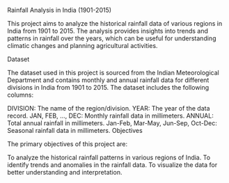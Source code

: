 Rainfall Analysis in India (1901-2015)


This project aims to analyze the historical rainfall data of various regions in India from 1901 to 2015. The analysis provides insights into trends and patterns in rainfall over the years, which can be useful for understanding climatic changes and planning agricultural activities.

Dataset

The dataset used in this project is sourced from the Indian Meteorological Department and contains monthly and annual rainfall data for different divisions in India from 1901 to 2015. The dataset includes the following columns:

DIVISION: The name of the region/division.
YEAR: The year of the data record.
JAN, FEB, ..., DEC: Monthly rainfall data in millimeters.
ANNUAL: Total annual rainfall in millimeters.
Jan-Feb, Mar-May, Jun-Sep, Oct-Dec: Seasonal rainfall data in millimeters.
Objectives

The primary objectives of this project are:

To analyze the historical rainfall patterns in various regions of India.
To identify trends and anomalies in the rainfall data.
To visualize the data for better understanding and interpretation.
